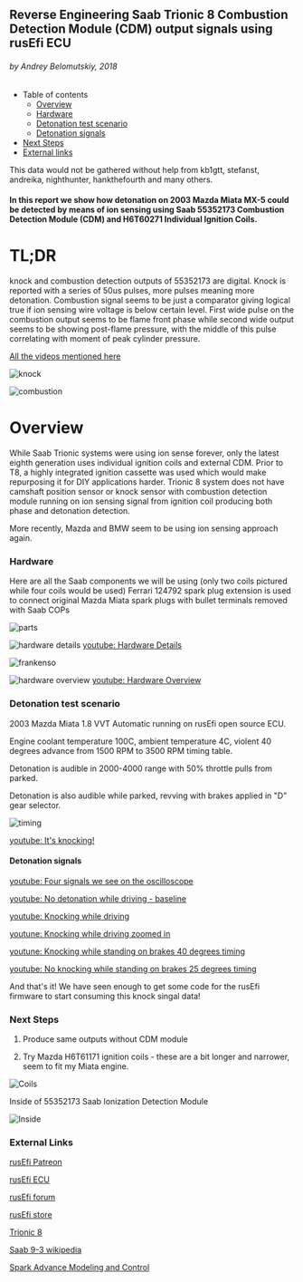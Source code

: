 ## Reverse Engineering Saab Trionic 8 Combustion Detection Module (CDM) output signals using rusEfi ECU

###### by Andrey Belomutskiy, 2018

* Table of contents
  * [Overview](https://github.com/rusefi/rusefi_documentation/tree/master/misc/Saab_Trionic_8_Combustion%20Detection%20Module_on_Mazda_Miata_running_rusEfi#overview)
  * [Hardware](https://github.com/rusefi/rusefi_documentation/tree/master/misc/Saab_Trionic_8_Combustion%20Detection%20Module_on_Mazda_Miata_running_rusEfi#hardware)
  * [Detonation test scenario](https://github.com/rusefi/rusefi_documentation/tree/master/misc/Saab_Trionic_8_Combustion%20Detection%20Module_on_Mazda_Miata_running_rusEfi#detonation-test-scenario)
  * [Detonation signals](https://github.com/rusefi/rusefi_documentation/tree/master/misc/Saab_Trionic_8_Combustion%20Detection%20Module_on_Mazda_Miata_running_rusEfi#detonation-signals)
* [Next Steps](https://github.com/rusefi/rusefi_documentation/tree/master/misc/Saab_Trionic_8_Combustion%20Detection%20Module_on_Mazda_Miata_running_rusEfi#next-steps)  
* [External links](https://github.com/rusefi/rusefi_documentation/tree/master/misc/Saab_Trionic_8_Combustion%20Detection%20Module_on_Mazda_Miata_running_rusEfi#external-links)


This data would not be gathered without help from kb1gtt, stefanst, andreika, nighthunter, hankthefourth and many others.

#### In this report we show how detonation on 2003 Mazda Miata MX-5 could be detected by means of ion sensing using Saab 55352173 Combustion Detection Module (CDM) and H6T60271 Individual Ignition Coils.

# TL;DR
knock and combustion detection outputs of 55352173 are digital. Knock is reported with a series of 50us pulses, more pulses
meaning more detonation. Combustion signal seems to be just a comparator giving logical true if ion sensing wire voltage is below certain level. First wide pulse on the combustion output seems to be flame front phase while second wide output
seems to be showing post-flame pressure, with the middle of this pulse correlating with moment of peak cylinder pressure.

[All the videos mentioned here](https://www.youtube.com/watch?v=1y1dXTg9iMg&list=PLwj_BUeepTNB6eddVd7_KtyqiFYOJ75jy)

![knock](knock_signal.png)

![combustion](combustion_signal.png)

# Overview

While Saab Trionic systems were using ion sense forever, only the latest eighth generation
uses individual ignition coils and external CDM. Prior to T8, a highly integrated ignition cassette was used which would
make repurposing it for DIY applications harder.
Trionic 8 system does not have camshaft position sensor or knock sensor with combustion detection module running on ion sensing
signal from ignition coil producing both phase and detonation detection.  

More recently, Mazda and BMW seem to be using ion sensing approach again.

### Hardware

Here are all the Saab components we will be using (only two coils pictured while four coils would be used)
Ferrari 124792 spark plug extension is used to connect original Mazda Miata spark plugs with bullet terminals removed with Saab COPs

![parts](saab_2005_parts.jpg)

![hardware details](hardware_details.jpg)
[youtube: Hardware Details](https://youtu.be/rUZ_-_hRnDU)

![frankenso](frankenso_assembled.jpg)

![hardware overview](engine_bay.jpg)
[youtube: Hardware Overview](https://www.youtube.com/watch?v=1y1dXTg9iMg)

### Detonation test scenario

2003 Mazda Miata 1.8 VVT Automatic running on rusEfi open source ECU.

Engine coolant temperature 100C, ambient temperature 4C, violent 40 degrees advance from 1500 RPM to 3500 RPM timing table.

Detonation is audible in 2000-4000 range with 50% throttle pulls from parked.

Detonation is also audible while parked, revving with brakes applied in "D" gear selector.

![timing](knock_ignition_table.png)

[youtube: It's knocking!](https://youtu.be/FQ9ii0eXjmA)

#### Detonation signals
[youtube: Four signals we see on the oscilloscope](https://youtu.be/7aafaZgr2AE)

[youtube: No detonation while driving - baseline](https://youtu.be/2fNrJ7NDFm8)

[youtube: Knocking while driving](https://youtu.be/eehx5zH8igI)

[youtune: Knocking while driving zoomed in](https://youtu.be/QXTaa1mGbwE)

[youtune: Knocking while standing on brakes 40 degrees timing](https://youtu.be/ylvMqOD50bY)

[youtube: No knocking while standing on brakes 25 degrees timing](https://youtu.be/jS3LXw_v9ls)

And that's it! We have seen enough to get some code for the rusEfi firmware to start consuming this knock singal data!

### Next Steps

1) Produce same outputs without CDM module

2) Try Mazda H6T61171 ignition coils - these are a bit longer and narrower, seem to fit my Miata engine.

![Coils](H6T60271_and_H6T61171.jpg)

Inside of 55352173 Saab Ionization Detection Module

![Inside](Ionization_Detection_Module_55352173.png)

### External Links

[rusEfi Patreon](https://www.patreon.com/rusefi)

[rusEfi ECU](https://www.rusefi.com/)

[rusEfi forum](https://www.rusefi.com/forum/)

[rusEfi store](https://www.tindie.com/stores/russian/)

[Trionic 8](https://en.wikipedia.org/wiki/Trionic_8)

[Saab 9-3 wikipedia](https://en.wikipedia.org/wiki/Saab_9-3#Second_generation_(2003%E2%80%932014)) 

[Spark Advance Modeling and Control](http://www.fs.isy.liu.se/Publications/PhD/99_PhD_580_LE.pdf)